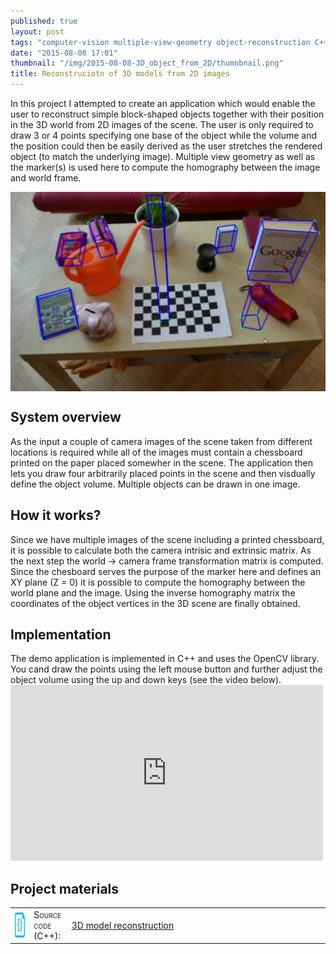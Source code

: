 ```yaml
---
published: true
layout: post
tags: "computer-vision multiple-view-geometry object-reconstruction C++"
date: "2015-08-08 17:01"
thumbnail: "/img/2015-08-08-3D_object_from_2D/thumnbnail.png"
title: Reconstruciotn of 3D models from 2D images
---
```



<div class="post">

<p>
In this project I attempted to create an application which would enable the user to reconstruct simple block-shaped objects together with their position in the 3D world from 2D images of the scene. The user is only required to draw 3 or 4 points specifying one base of the object while the volume and the position could then be easily derived as the user stretches the rendered object (to match the underlying image). Multiple view geometry as well as the marker(s) is used here to compute the homography between the image and world frame.
</p>

<!--more-->

<div>
  <a href="/img/2015-08-08-3D_object_from_2D/table.png">
  <img class="post" src="/img/2015-08-08-3D_object_from_2D/table.png" alt="The sensor installation and the detection region" width="600" align="middle">
  </a>
</div>

<h2>System overview</h2>
<p>
As the input a couple of camera images of the scene taken from different locations is required while all of the images must contain a chessboard printed on the paper placed somewher in the scene. The application then lets you draw four arbitrarily placed points in the scene and then visdually define the object volume. Multiple objects can be drawn in one image.
</p>

<h2>How it works?</h2>
Since we have multiple images of the scene including a printed chessboard, it is possible to calculate both the camera intrisic and extrinsic matrix. As the next step the world -> camera frame transformation matrix is computed. Since the chesboard serves the purpose of the marker here and defines an XY plane (Z = 0) it is possible to compute the homography between the world plane and the image. Using the inverse homography matrix the coordinates of the object vertices in the 3D scene are finally obtained.
<p>

<h2>Implementation</h2>
The demo application is implemented in C++ and uses the OpenCV library. You cand draw the points using the left mouse button and further adjust the object volume using the up and down keys (see the video below).

<iframe src="https://player.vimeo.com/video/145732353" width="500" height="281" frameborder="0" webkitallowfullscreen mozallowfullscreen allowfullscreen></iframe>

<h2>Project materials</h2>

<table>
  <col width="6%">
  <col width="12%">
  <tr>
    <td><img src="/img/source.png" alt="source code icon" width="40" height="40" align="middle"></td>
    <td><span style="font-variant: small-caps;">Source code (C++):</span></td>
    <td><a href="https://github.com/bednarikjan/3DObjectReconstruction">3D model reconstruction</a></td>
  </tr>
</table>

</div>


